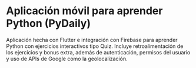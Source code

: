 # Aplicación móvil para aprender Python (PyDaily)
Aplicación hecha con Flutter e integración con Firebase para aprender Python con ejercicios interactivos tipo Quiz. Incluye retroalimentación de los ejercicios y bonus extra, además de autenticación, permisos del usuario y uso de APIs  de Google como la geolocalización.
